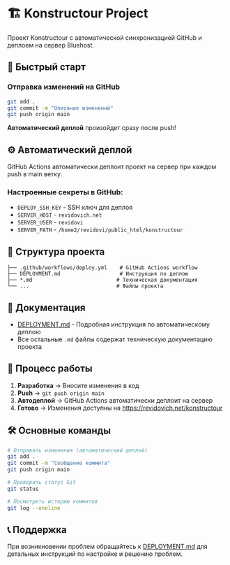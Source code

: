 # 🏗️ Konstructour Project

Проект Konstructour с автоматической синхронизацией GitHub и деплоем на сервер Bluehost.

## 🚀 Быстрый старт

### Отправка изменений на GitHub
```bash
git add .
git commit -m "Описание изменений"
git push origin main
```

**Автоматический деплой** произойдет сразу после push!

## ⚙️ Автоматический деплой

GitHub Actions автоматически деплоит проект на сервер при каждом push в main ветку.

### Настроенные секреты в GitHub:
- `DEPLOY_SSH_KEY` - SSH ключ для деплоя
- `SERVER_HOST` - `revidovich.net`
- `SERVER_USER` - `revidovi`
- `SERVER_PATH` - `/home2/revidovi/public_html/konstructour`

## 📁 Структура проекта

```
├── .github/workflows/deploy.yml    # GitHub Actions workflow
├── DEPLOYMENT.md                   # Инструкция по деплою
├── *.md                           # Техническая документация
└── ...                            # Файлы проекта
```

## 📖 Документация

- [DEPLOYMENT.md](DEPLOYMENT.md) - Подробная инструкция по автоматическому деплою
- Все остальные `.md` файлы содержат техническую документацию проекта

## 🔄 Процесс работы

1. **Разработка** → Вносите изменения в код
2. **Push** → `git push origin main`  
3. **Автодеплой** → GitHub Actions автоматически деплоит на сервер
4. **Готово** → Изменения доступны на https://revidovich.net/konstructour

## 🛠️ Основные команды

```bash
# Отправить изменения (автоматический деплой)
git add .
git commit -m "Сообщение коммита"
git push origin main

# Проверить статус Git
git status

# Посмотреть историю коммитов
git log --oneline
```

## 📞 Поддержка

При возникновении проблем обращайтесь к [DEPLOYMENT.md](DEPLOYMENT.md) для детальных инструкций по настройке и решению проблем.
